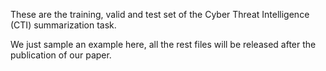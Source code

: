 These are the training, valid and test set of the Cyber Threat Intelligence (CTI) summarization task.

We just sample an example here, all the rest files will be released after the publication of our paper.
